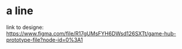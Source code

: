 # a line

link to designe:
https://www.figma.com/file/R17gUMsFYH6DWsd126SXTt/game-hub-prototype-file?node-id=0%3A1
